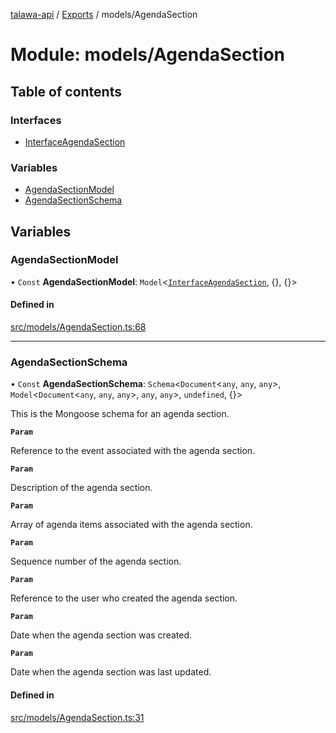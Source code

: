 [talawa-api](../README.md) / [Exports](../modules.md) / models/AgendaSection

# Module: models/AgendaSection

## Table of contents

### Interfaces

- [InterfaceAgendaSection](../interfaces/models_AgendaSection.InterfaceAgendaSection.md)

### Variables

- [AgendaSectionModel](models_AgendaSection.md#agendasectionmodel)
- [AgendaSectionSchema](models_AgendaSection.md#agendasectionschema)

## Variables

### AgendaSectionModel

• `Const` **AgendaSectionModel**: `Model`\<[`InterfaceAgendaSection`](../interfaces/models_AgendaSection.InterfaceAgendaSection.md), \{\}, \{\}\>

#### Defined in

[src/models/AgendaSection.ts:68](https://github.com/PalisadoesFoundation/talawa-api/blob/095495b/src/models/AgendaSection.ts#L68)

___

### AgendaSectionSchema

• `Const` **AgendaSectionSchema**: `Schema`\<`Document`\<`any`, `any`, `any`\>, `Model`\<`Document`\<`any`, `any`, `any`\>, `any`, `any`\>, `undefined`, \{\}\>

This is the Mongoose schema for an agenda section.

**`Param`**

Reference to the event associated with the agenda section.

**`Param`**

Description of the agenda section.

**`Param`**

Array of agenda items associated with the agenda section.

**`Param`**

Sequence number of the agenda section.

**`Param`**

Reference to the user who created the agenda section.

**`Param`**

Date when the agenda section was created.

**`Param`**

Date when the agenda section was last updated.

#### Defined in

[src/models/AgendaSection.ts:31](https://github.com/PalisadoesFoundation/talawa-api/blob/095495b/src/models/AgendaSection.ts#L31)
